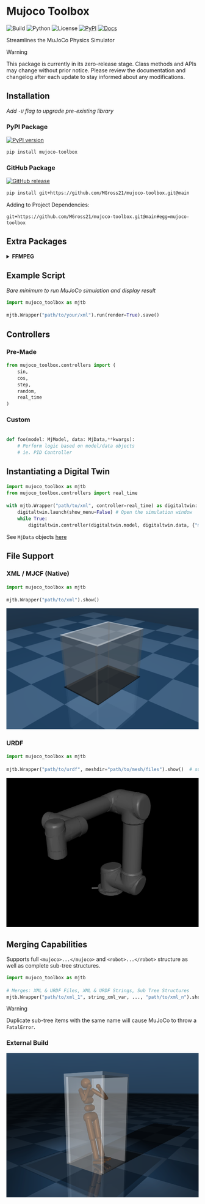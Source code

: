 # Mujoco Toolbox

![Build](https://github.com/MGross21/mujoco-toolbox/actions/workflows/ci.yml/badge.svg)
![Python](https://img.shields.io/badge/python-3.10%20|%203.11%20|%203.12%20|%203.13-blue)
![License](https://img.shields.io/github/license/MGross21/mujoco-toolbox)
[![PyPI](https://github.com/MGross21/mujoco-toolbox/actions/workflows/publish.yml/badge.svg)](https://github.com/MGross21/mujoco-toolbox/actions/workflows/publish.yml)
[![Docs](https://github.com/MGross21/mujoco-toolbox/actions/workflows/docs.yml/badge.svg)](https://github.com/MGross21/mujoco-toolbox/actions/workflows/docs.yml)

Streamlines the MuJoCo Physics Simulator

> [!WARNING]  
> This package is currently in its zero-release stage. Class methods and APIs may change without prior notice. Please review the documentation and changelog after each update to stay informed about any modifications.

## Installation

*Add `-U` flag to upgrade pre-existing library*

### PyPI Package

[![PyPI version](https://img.shields.io/pypi/v/mujoco-toolbox?labelColor=333333&color=%23800080)](https://pypi.org/project/mujoco-toolbox/)

```bash
pip install mujoco-toolbox
```

### GitHub Package

[![GitHub release](https://img.shields.io/github/v/release/MGross21/mujoco-toolbox?label=github&labelColor=333333&color=%23800080)](https://github.com/MGross21/mujoco-toolbox/releases)

```bash
pip install git+https://github.com/MGross21/mujoco-toolbox.git@main
```

Adding to Project Dependencies:

```
git+https://github.com/MGross21/mujoco-toolbox.git@main#egg=mujoco-toolbox
```

## Extra Packages

<details>
<summary><b>FFMPEG</b></summary>

</br>

*Required for [mediapy](https://google.github.io/mediapy/mediapy.html) dependency*

**Windows**

```bash
winget install ffmpeg
ffmpeg -version
```

**Linux**

```bash
sudo apt update && sudo apt install ffmpeg
ffmpeg -version
```

**MacOS**

*Using Homebrew*

```bash
brew install ffmpeg
ffmpeg -version
```

*Using MacPorts*

```bash
sudo port install ffmpeg
ffmpeg -version
```

</details>

## Example Script

*Bare minimum to run MuJoCo simulation and display result*

```python
import mujoco_toolbox as mjtb

mjtb.Wrapper("path/to/your/xml").run(render=True).save()
```

## Controllers

### Pre-Made

```python
from mujoco_toolbox.controllers import (
    sin,
    cos,
    step,
    random,
    real_time
)
```

### Custom

```python

def foo(model: MjModel, data: MjData,**kwargs):
    # Perform logic based on model/data objects
    # ie. PID Controller
```

## Instantiating a Digital Twin

```python
import mujoco_toolbox as mjtb
from mujoco_toolbox.controllers import real_time

with mjtb.Wrapper("path/to/xml", controller=real_time) as digitaltwin:
    digitaltwin.launch(show_menu=False) # Open the simulation window
    while True:
        digitaltwin.controller(digitaltwin.model, digitaltwin.data, {"mjdata_kwargs": value})
```

See `MjData` objects [here](https://mujoco.readthedocs.io/en/stable/APIreference/APItypes.html#mjdata)

## File Support

### XML / MJCF (Native)

```python
import mujoco_toolbox as mjtb

mjtb.Wrapper("path/to/xml").show()
```

![Glovebox](https://github.com/MGross21/mujoco-toolbox/blob/main/assets/images/glovebox_sample.png)

### URDF

```python
import mujoco_toolbox as mjtb

mjtb.Wrapper("path/to/urdf", meshdir="path/to/mesh/files").show()  # supports *.stl or *.obj
```

![UR5](https://github.com/MGross21/mujoco-toolbox/blob/main/assets/images/ur5_render_no_gui.png)

## Merging Capabilities

Supports full `<mujoco>...</mujoco>` and `<robot>...</robot>` structure as well as complete sub-tree structures.

```python
import mujoco_toolbox as mjtb

# Merges: XML & URDF Files, XML & URDF Strings, Sub Tree Structures
mjtb.Wrapper("path/to/xml_1", string_xml_var, ..., "path/to/xml_n").show()

```

> [!WARNING]  
> Duplicate sub-tree items with the same name will cause MuJoCo to throw a `FatalError`.

### External Build

![Humanoid in Box](https://github.com/MGross21/mujoco-toolbox/blob/main/assets/images/human_in_box.png)
